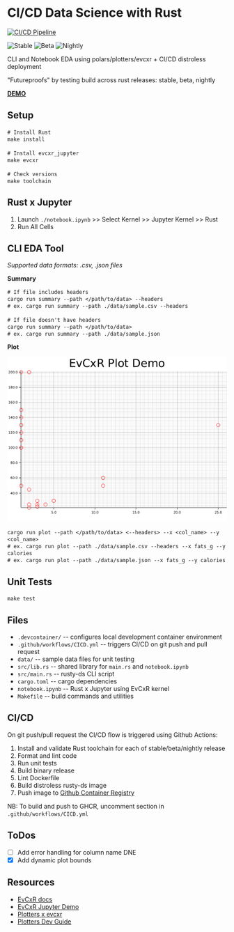 # CI/CD Data Science with Rust

[![CI/CD Pipeline](https://github.com/athletedecoded/rusty-ds/actions/workflows/CICD.yml/badge.svg)](https://github.com/athletedecoded/rusty-ds/actions/workflows/CICD.yml)

![Stable](https://byob.yarr.is/athletedecoded/rusty-ds/stable)
![Beta](https://byob.yarr.is/athletedecoded/rusty-ds/beta)
![Nightly](https://byob.yarr.is/athletedecoded/rusty-ds/nightly)

CLI and Notebook EDA using polars/plotters/evcxr + CI/CD distroless deployment

"Futureproofs" by testing build across rust releases: stable, beta, nightly

**[DEMO](https://youtu.be/ZJXYvAEZFbM)**


## Setup

```
# Install Rust
make install

# Install evcxr_jupyter
make evcxr

# Check versions
make toolchain
```

## Rust x Jupyter

1. Launch `./notebook.ipynb` >> Select Kernel >> Jupyter Kernel >> Rust
2. Run All Cells


## CLI EDA Tool

*Supported data formats: .csv, .json files*

**Summary**
```
# If file includes headers
cargo run summary --path </path/to/data> --headers
# ex. cargo run summary --path ./data/sample.csv --headers

# If file doesn't have headers
cargo run summary --path </path/to/data>
# ex. cargo run summary --path ./data/sample.json
```

**Plot**

![image](./plots/scatter.png)

```
cargo run plot --path </path/to/data> <--headers> --x <col_name> --y <col_name>
# ex. cargo run plot --path ./data/sample.csv --headers --x fats_g --y calories
# ex. cargo run plot --path ./data/sample.json --x fats_g --y calories
```

## Unit Tests

```
make test
```

## Files

* `.devcontainer/` -- configures local development container environment
* `.github/workflows/CICD.yml` -- triggers CI/CD on git push and pull request
* `data/` -- sample data files for unit testing
* `src/lib.rs` -- shared library for `main.rs` and `notebook.ipynb`
* `src/main.rs` -- rusty-ds CLI script
* `cargo.toml` -- cargo dependencies
* `notebook.ipynb` -- Rust x Jupyter using EvCxR kernel
* `Makefile` -- build commands and utilities

## CI/CD

On git push/pull request the CI/CD flow is triggered using Github Actions:

1. Install and validate Rust toolchain for each of stable/beta/nightly release
2. Format and lint code
3. Run unit tests
4. Build binary release
5. Lint Dockerfile
6. Build distroless rusty-ds image
7. Push image to [Github Container Registry](https://github.com/athletedecoded?tab=packages)

NB: To build and push to GHCR, uncomment section in `.github/workflows/CICD.yml`


## ToDos
- [ ] Add error handling for column name DNE
- [x] Add dynamic plot bounds

## Resources
* [EvCxR docs](https://github.com/evcxr/evcxr/tree/main/evcxr_jupyter)
* [EvCxR Jupyter Demo](https://github.com/evcxr/evcxr/blob/main/evcxr_jupyter/samples/evcxr_jupyter_tour.ipynb) 
* [Plotters x evcxr](https://github.com/plotters-rs/plotters#trying-with-jupyter-evcxr-kernel-interactively)
* [Plotters Dev Guide](https://plotters-rs.github.io/book/intro/introduction.html)
